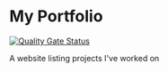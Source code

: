# My Portfolio
[![Quality Gate Status](https://sonarcloud.io/api/project_badges/measure?project=stevospinks_portfolio&metric=alert_status)](https://sonarcloud.io/dashboard?id=stevospinks_portfolio)

A website listing projects I've worked on
